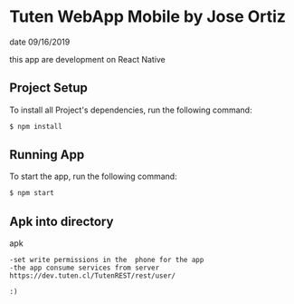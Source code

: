 # Tuten WebApp Mobile by Jose Ortiz
 
 date 09/16/2019
 
this app are development on React Native


## Project Setup

To install all Project's dependencies, run the following command:

```bash
$ npm install
```
## Running App
To start the app, run the following command:

```bash
$ npm start
```
## Apk into directory
apk
```
-set write permissions in the  phone for the app 
-the app consume services from server https://dev.tuten.cl/TutenREST/rest/user/
```
``:)``



